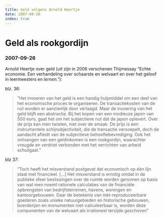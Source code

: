 ```yaml
---
title: Geld volgens Arnold Heertje
date: 2007-09-26
index: true
---
```


# Geld als rookgordijn
### 2007-09-26

Arnold Heertje over geld (uit zijn in 2006 verschenen Thijmessay “Echte economie. Een verhandeling over schaarste en welvaart en over het geloof  in leermeesters en _lernen_.”):

blz. 36:
> ”Het invoeren van het geld is een handig hulpmiddel om een deel van het economische proces te organiseren. De transactiekosten van de ruil worden er aanzienlijk door verlaagd. Maar de invoering van het geld blijft een abstractie. Bij het kopen van een modieuze japon van 500 euro, gaat het om het subjectieve nut dat de japon oplevert. Over de prijs kan men twisten, niet over de smaak. De prijs is een instrumentele schijnobjectiviteit, die de transactie versoepelt, doch de aandacht afleidt van de subjectieve behoeftebevrediging. Ook het ontvangen van een geldinkomen is een rookgordijn, waarachter vreugde en verdriet verbonden met het verrichten van arbeid schuilgaat.”

blz 37:
> “Toch heeft het misverstand postgevat dat economisch op één lijn staat met financieel. [...] Het misverstand is ernstig omdat in de publieke sfeer beslissingen over de ruimte worden genomen op basis van wat men noemt rationele calculaties van de financiële opbrengsten van bedrijfsterreinen, havens, woningen en kantoorgebouwen. Daar de betekenis van niet-reproduceerbare goederen zoals unieke natuurgebieden en historische gebouwen, boerderijen en monumenten niet-calculeerbaar is, worden deze componenten van de welvaart als irrationeel terzijde geschoven”